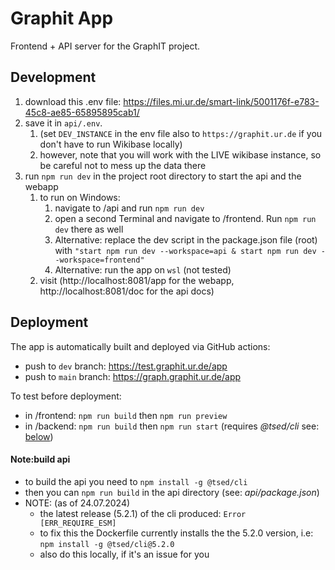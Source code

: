 # Graphit App

Frontend + API server for the GraphIT project.

## Development

1. download this .env file: https://files.mi.ur.de/smart-link/5001176f-e783-45c8-ae85-65895895cab1/
2. save it in `api/.env`.
   1. (set `DEV_INSTANCE` in the env file also to `https://graphit.ur.de` if you don't have to run Wikibase locally)
   2. however, note that you will work with the LIVE wikibase instance, so be careful not to mess up the data there
3. run `npm run dev` in the project root directory to start the api and the webapp
   1. to run on Windows: 
      1. navigate to /api and run `npm run dev`
      2. open a second Terminal and navigate to /frontend. Run `npm run dev` there as well
      3. Alternative: replace the dev script in the package.json file (root) with `"start npm run dev --workspace=api & start npm run dev --workspace=frontend"`
      4. Alternative: run the app on `wsl` (not tested)
   2. visit (http://localhost:8081/app for the webapp, http://localhost:8081/doc for the api docs)

## Deployment

The app is automatically built and deployed via GitHub actions:
- push to `dev` branch: https://test.graphit.ur.de/app
- push to `main` branch: https://graph.graphit.ur.de/app

To test before deployment:
- in /frontend: `npm run build` then `npm run preview`
- in /backend: `npm run build` then `npm run start` (requires *@tsed/cli* see: [below](#notebuild-api))

#### Note:build api
- to build the api you need to `npm install -g @tsed/cli`
- then you can `npm run build` in the api directory (see: *api/package.json*)
- NOTE: (as of 24.07.2024)
  - the latest release (5.2.1) of the cli produced: `Error [ERR_REQUIRE_ESM]`
  - to fix this the Dockerfile currently installs the the 5.2.0 version, i.e: `npm install -g @tsed/cli@5.2.0`
  - also do this locally, if it's an issue for you